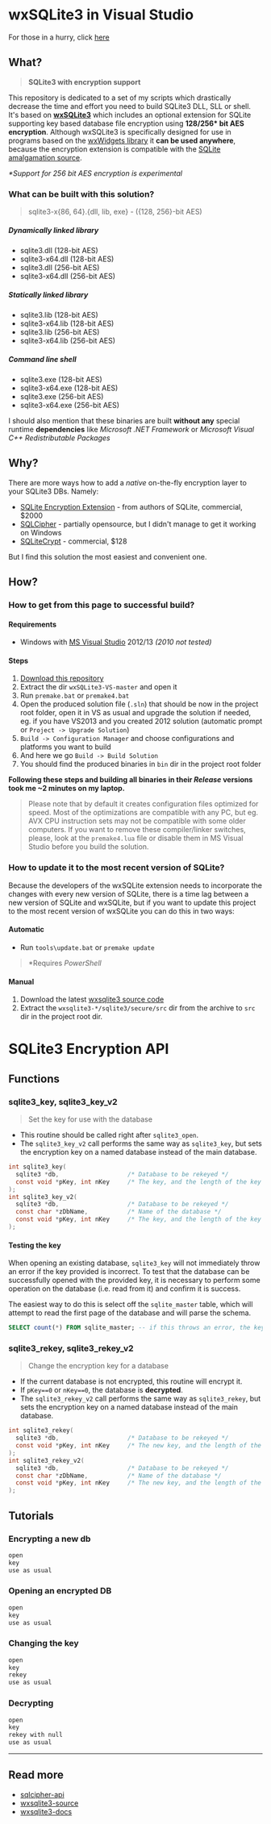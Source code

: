 wxSQLite3 in Visual Studio
============================

For those in a hurry, click [here](#how)

What?
------
> **SQLite3 with encryption support**

This repository is dedicated to a set of my scripts which drastically decrease the time and effort you need to build SQLite3 DLL, SLL or shell.
It's based on [**wxSQLite3**][wxsqlite3-source] which includes an optional extension for SQLite supporting key based database file encryption using **128/256\* bit AES encryption**. Although wxSQLite3 is specifically designed for use in programs based on the [wxWidgets library](https://www.wxwidgets.org/) it **can be used anywhere**, because the encryption extension is compatible with the [SQLite amalgamation source](https://www.sqlite.org/amalgamation.html).

_\*Support for 256 bit AES encryption is experimental_

### What can be built with this solution?
> sqlite3-x{86, 64}.{dll, lib, exe} - ({128, 256}-bit AES)

##### Dynamically linked library
- sqlite3.dll (128-bit AES)
- sqlite3-x64.dll (128-bit AES)
- sqlite3.dll (256-bit AES)
- sqlite3-x64.dll (256-bit AES)

##### Statically linked library
- sqlite3.lib (128-bit AES)
- sqlite3-x64.lib (128-bit AES)
- sqlite3.lib (256-bit AES)
- sqlite3-x64.lib (256-bit AES)

##### Command line shell
- sqlite3.exe (128-bit AES)
- sqlite3-x64.exe (128-bit AES)
- sqlite3.exe (256-bit AES)
- sqlite3-x64.exe (256-bit AES)

I should also mention that these binaries are built **without any** special runtime **dependencies** like _Microsoft .NET Framework_ or _Microsoft Visual C++ Redistributable Packages_

Why?
-----

There are more ways how to add a _native_ on-the-fly encryption layer to your SQLite3 DBs. Namely:

- [SQLite Encryption Extension](https://www.sqlite.org/see) - from authors of SQLite, commercial, $2000
- [SQLCipher](https://www.zetetic.net/sqlcipher/) - partially opensource, but I didn't manage to get it working on Windows
- [SQLiteCrypt](http://sqlite-crypt.com/index.htm) - commercial, $128

But I find this solution the most easiest and convenient one.

How?
-----

### How to get from this page to successful build?

#### Requirements

- Windows with [MS Visual Studio](http://www.visualstudio.com/products/visual-studio-express-vs) 2012/13 *(2010 not tested)*

#### Steps

1. [Download this repository](https://github.com/rindeal/wxSQLite3-VS/archive/master.zip)
2. Extract the dir `wxSQLite3-VS-master` and open it
3. Run `premake.bat` or `premake4.bat`
4. Open the produced solution file (`.sln`) that should be now in the project root folder, open it in VS as usual and upgrade the solution if needed, eg. if you have VS2013 and you created 2012 solution (automatic prompt or `Project -> Upgrade Solution`)
5. `Build -> Configuration Manager` and choose configurations and platforms you want to build
6. And here we go `Build -> Build Solution` 
7. You should find the produced binaries in `bin` dir in the project root folder

**Following these steps and building all binaries in their _Release_ versions took me ~2 minutes on my laptop.**

> Please note that by default it creates configuration files optimized for speed. Most of the optimizations are compatible with any PC, but eg. AVX CPU instruction sets may not be compatible with some older computers. If you want to remove these compiler/linker switches, please, look at the `premake4.lua` file or disable them in MS Visual Studio before you build the solution.

### How to update it to the most recent version of SQLite?
Because the developers of the wxSQLite extension needs to incorporate the changes with every new version of SQLite, there is a time lag between a new version of SQLite and wxSQLite, but if you want to update this project to the most recent version of wxSQLite you can do this in two ways:

#### Automatic

- Run `tools\update.bat` or `premake update`

> *Requires _PowerShell_

#### Manual

1. Download the latest [wxsqlite3 source code](http://sourceforge.net/projects/wxcode/files/Components/wxSQLite3/)
2. Extract the `wxsqlite3-*/sqlite3/secure/src` dir from the archive to `src` dir in the project root dir.

SQLite3 Encryption API
=====

Functions
-----------

### sqlite3_key, sqlite3_key_v2
> Set the key for use with the database

- This routine should be called right after `sqlite3_open`.
- The `sqlite3_key_v2` call performs the same way as `sqlite3_key`, but sets the encryption key on a named database instead of the main database.

```c
int sqlite3_key(
  sqlite3 *db,                   /* Database to be rekeyed */
  const void *pKey, int nKey     /* The key, and the length of the key in bytes */
);
int sqlite3_key_v2(
  sqlite3 *db,                   /* Database to be rekeyed */
  const char *zDbName,           /* Name of the database */
  const void *pKey, int nKey     /* The key, and the length of the key in bytes */
);
```

#### Testing the key
When opening an existing database, `sqlite3_key` will not immediately throw an error if the key provided is incorrect. To test that the database can be successfully opened with the provided key, it is necessary to perform some operation on the database (i.e. read from it) and confirm it is success.

The easiest way to do this is select off the `sqlite_master` table, which will attempt to read the first page of the database and will parse the schema.

```sql
SELECT count(*) FROM sqlite_master; -- if this throws an error, the key was incorrect. If it succeeds and returns a numeric value, the key is correct;
```

### sqlite3_rekey, sqlite3_rekey_v2
> Change the encryption key for a database

- If the current database is not encrypted, this routine will encrypt it.
- If `pKey==0` or `nKey==0`, the database is **decrypted**.
- The `sqlite3_rekey_v2` call performs the same way as `sqlite3_rekey`, but sets the encryption key on a named database instead of the main database.

```c
int sqlite3_rekey(
  sqlite3 *db,                   /* Database to be rekeyed */
  const void *pKey, int nKey     /* The new key, and the length of the key in bytes */
);
int sqlite3_rekey_v2(
  sqlite3 *db,                   /* Database to be rekeyed */
  const char *zDbName,           /* Name of the database */
  const void *pKey, int nKey     /* The new key, and the length of the key in bytes */
);
```

Tutorials
----------

### Encrypting a new db
```c
open
key
use as usual
```

### Opening an encrypted DB
```c
open
key
use as usual
```

### Changing the key
```c
open
key
rekey
use as usual
```

### Decrypting
```c
open
key
rekey with null
use as usual
```

----------
## Read more
- [sqlcipher-api]
- [wxsqlite3-source]
- [wxsqlite3-docs]

[sqlcipher-api]: http://sqlcipher.net/sqlcipher-api/ "SQLCipher API"
[wxsqlite3-source]: http://wxcode.sourceforge.net/components/wxsqlite3/ "wxSQLite3 Source Code"
[wxsqlite3-docs]: http://wxcode.sourceforge.net/docs/wxsqlite3/ "wxSQLite3 Docs"
